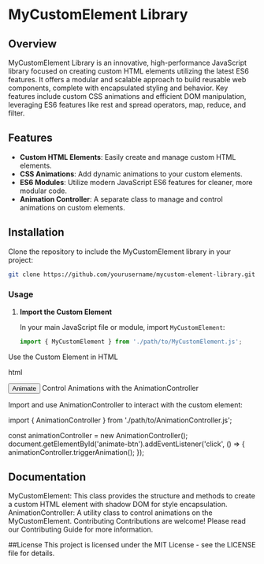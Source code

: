 # MyCustomElement Library

## Overview

MyCustomElement Library is an innovative, high-performance JavaScript library focused on creating custom HTML elements utilizing the latest ES6 features. It offers a modular and scalable approach to build reusable web components, complete with encapsulated styling and behavior. Key features include custom CSS animations and efficient DOM manipulation, leveraging ES6 features like rest and spread operators, map, reduce, and filter.

## Features

- **Custom HTML Elements**: Easily create and manage custom HTML elements.
- **CSS Animations**: Add dynamic animations to your custom elements.
- **ES6 Modules**: Utilize modern JavaScript ES6 features for cleaner, more modular code.
- **Animation Controller**: A separate class to manage and control animations on custom elements.

## Installation

Clone the repository to include the MyCustomElement library in your project:

```bash
git clone https://github.com/yourusername/mycustom-element-library.git
```

### Usage

1. **Import the Custom Element**

   In your main JavaScript file or module, import `MyCustomElement`:

   ```javascript
   import { MyCustomElement } from './path/to/MyCustomElement.js';

Use the Custom Element in HTML

html
<body>
    <my-custom-element></my-custom-element>
    <button id="animate-btn">Animate</button>
</body>
Control Animations with the AnimationController

Import and use AnimationController to interact with the custom element:

import { AnimationController } from './path/to/AnimationController.js';

const animationController = new AnimationController();
document.getElementById('animate-btn').addEventListener('click', () => {
    animationController.triggerAnimation();
});


## Documentation
MyCustomElement: This class provides the structure and methods to create a custom HTML element with shadow DOM for style encapsulation.
AnimationController: A utility class to control animations on the MyCustomElement.
Contributing
Contributions are welcome! Please read our Contributing Guide for more information.

 ##License
This project is licensed under the MIT License - see the LICENSE file for details.
